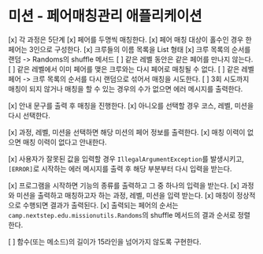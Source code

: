 # 미션 - 페어매칭관리 애플리케이션

[x] 각 과정은 5단계
[x] 페어를 두명씩 매칭한다.
[x] 페어 매칭 대상이 홀수인 경우 한 페어는 3인으로 구성한다.
[x] 크루들의 이름 목록을 List<String> 형태
[x] 크루 목록의 순서를 랜덤 -> Randoms의 shuffle 메서드
[ ] 같은 레벨 동안은 같은 페어를 만나지 않는다.
[ ] 같은 레벨에서 이미 페어를 맺은 크루와는 다시 페어로 매칭될 수 없다.
[ ] 같은 레벨 페어 -> 크루 목록의 순서를 다시 랜덤으로 섞어서 매칭을 시도한다.
[ ] 3회 시도까지 매칭이 되지 않거나 매칭을 할 수 있는 경우의 수가 없으면 에러 메시지를 출력한다.

[x] 안내 문구를 출력 후 매칭을 진행한다.
[x] 아니오를 선택할 경우 코스, 레벨, 미션을 다시 선택한다.

[x] 과정, 레벨, 미션을 선택하면 해당 미션의 페어 정보를 출력한다.
[x] 매칭 이력이 없으면 매칭 이력이 없다고 안내한다.

[x] 사용자가 잘못된 값을 입력할 경우 `IllegalArgumentException`를 발생시키고, `[ERROR]`로 시작하는 에러 메시지를 출력 후 해당 부분부터 다시 입력을 받는다.

[x] 프로그램을 시작하면 기능의 종류를 출력하고 그 중 하나의 입력을 받는다.
[x] 과정와 미션을 출력하고 매칭하고자 하는 과정, 레벨, 미션을 입력 받는다.
[x] 매칭이 정상적으로 수행되면 결과가 출력된다.
[x] 출력되는 페어의 순서는 `camp.nextstep.edu.missionutils.Randoms`의 shuffle 메서드의 결과 순서로 정렬한다.

[ ] 함수(또는 메소드)의 길이가 15라인을 넘어가지 않도록 구현한다.